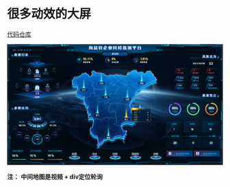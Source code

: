 # 很多动效的大屏

[代码仓库](http://192.168.1.13/hsja/development/project/public-security/hy/hyqyfx/web/-/blob/master/src/views/NewPage.vue)

<img src='./img/hyjz.png'/>

**注：**
**中间地图是视频 + div定位轮询**